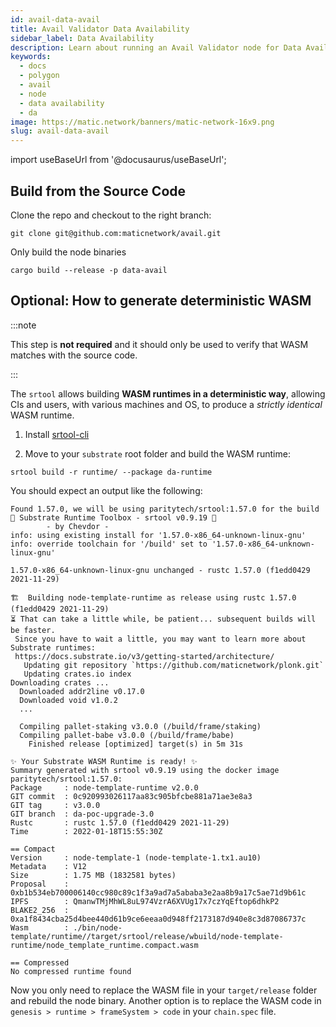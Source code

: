 ```yaml
---
id: avail-data-avail
title: Avail Validator Data Availability
sidebar_label: Data Availability
description: Learn about running an Avail Validator node for Data Availability.
keywords:
  - docs
  - polygon
  - avail
  - node
  - data availability
  - da
image: https://matic.network/banners/matic-network-16x9.png
slug: avail-data-avail
---
```

import useBaseUrl from '@docusaurus/useBaseUrl';

## Build from the Source Code

Clone the repo and checkout to the right branch:

```shell
git clone git@github.com:maticnetwork/avail.git
```

Only build the node binaries

```shell
cargo build --release -p data-avail
```

## Optional: How to generate deterministic WASM

:::note

This step is **not required** and it should only be used to verify that WASM matches with
the source code.

:::

The `srtool` allows building **WASM runtimes in a deterministic way**, allowing CIs and users, with
various machines and OS, to produce a *strictly identical* WASM runtime.

1. Install [srtool-cli](https://github.com/chevdor/srtool-cli)

2. Move to your `substrate` root folder and build the WASM runtime:

```shell
srtool build -r runtime/ --package da-runtime
```

You should expect an output like the following:

```shell
Found 1.57.0, we will be using paritytech/srtool:1.57.0 for the build
🧰 Substrate Runtime Toolbox - srtool v0.9.19 🧰
        - by Chevdor -
info: using existing install for '1.57.0-x86_64-unknown-linux-gnu'
info: override toolchain for '/build' set to '1.57.0-x86_64-unknown-linux-gnu'

1.57.0-x86_64-unknown-linux-gnu unchanged - rustc 1.57.0 (f1edd0429 2021-11-29)

🏗  Building node-template-runtime as release using rustc 1.57.0 (f1edd0429 2021-11-29)
⏳ That can take a little while, be patient... subsequent builds will be faster.
 Since you have to wait a little, you may want to learn more about Substrate runtimes:
 https://docs.substrate.io/v3/getting-started/architecture/
   Updating git repository `https://github.com/maticnetwork/plonk.git`
   Updating crates.io index
Downloading crates ...
  Downloaded addr2line v0.17.0
  Downloaded void v1.0.2
  ...

  Compiling pallet-staking v3.0.0 (/build/frame/staking)
  Compiling pallet-babe v3.0.0 (/build/frame/babe)
    Finished release [optimized] target(s) in 5m 31s

✨ Your Substrate WASM Runtime is ready! ✨
Summary generated with srtool v0.9.19 using the docker image paritytech/srtool:1.57.0:
Package     : node-template-runtime v2.0.0
GIT commit  : 0c920993026117aa83c905bfcbe881a71ae3e8a3
GIT tag     : v3.0.0
GIT branch  : da-poc-upgrade-3.0
Rustc       : rustc 1.57.0 (f1edd0429 2021-11-29)
Time        : 2022-01-18T15:55:30Z

== Compact
Version     : node-template-1 (node-template-1.tx1.au10)
Metadata    : V12
Size        : 1.75 MB (1832581 bytes)
Proposal    : 0xb1b534eb700006140cc980c89c1f3a9ad7a5ababa3e2aa8b9a17c5ae71d9b61c
IPFS        : QmanwTMjMhWL8uL974VzrA6XVUg17x7czYqEftop6dhkP2
BLAKE2_256  : 0xa1f8434cba25d4bee440d61b9ce6eeaa0d948ff2173187d940e8c3d87086737c
Wasm        : ./bin/node-template/runtime//target/srtool/release/wbuild/node-template-runtime/node_template_runtime.compact.wasm

== Compressed
No compressed runtime found
```

Now you only need to replace the WASM file in your `target/release` folder and rebuild the node
binary. Another option is to replace the WASM code in `genesis > runtime > frameSystem > code` in
your `chain.spec` file.
